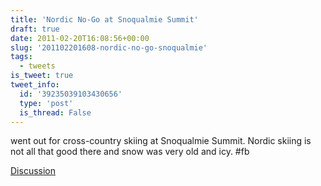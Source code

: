 ```yaml
---
title: 'Nordic No-Go at Snoqualmie Summit'
draft: true
date: 2011-02-20T16:08:56+00:00
slug: '201102201608-nordic-no-go-snoqualmie'
tags:
  - tweets
is_tweet: true
tweet_info:
  id: '39235039103430656'
  type: 'post'
  is_thread: False
---
```




went out for cross-country skiing at Snoqualmie Summit. Nordic skiing is not all that good there and snow was very old and icy. #fb

[Discussion](https://x.com/sytelus/status/39235039103430656)
